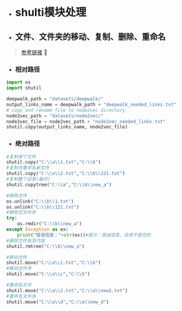 - # shulti模块处理
- ## 文件、文件夹的移动、复制、删除、重命名
> [参考链接](https://www.cnblogs.com/FengZiQ/p/8532141.html) :link:
- ### 相对路径
```python
import os
import shutil

deepwalk_path = "datasets/deepwalk/"
output_links_name = deepwalk_path + "deepwalk_needed_links.txt"
# copy and rename file to node2vec directory
node2vec_path = "datasets/node2vec/"
node2vec_file = node2vec_path + "node2vec_needed_links.txt"
shutil.copy(output_links_name, node2vec_file)
```
- ### 绝对路径
```python
#复制单个文件
shutil.copy("C:\\a\\1.txt","C:\\b")
#复制并重命名新文件
shutil.copy("C:\\a\\2.txt","C:\\b\\121.txt")
#复制整个目录(备份)
shutil.copytree("C:\\a","C:\\b\\new_a")

#删除文件
os.unlink("C:\\b\\1.txt")
os.unlink("C:\\b\\121.txt")
#删除空文件夹
try:
    os.rmdir("C:\\b\\new_a")
except Exception as ex:
    print("错误信息："+str(ex))#提示：错误信息，目录不是空的
#删除文件夹及内容
shutil.rmtree("C:\\b\\new_a")

#移动文件
shutil.move("C:\\a\\1.txt","C:\\b")
#移动文件夹
shutil.move("C:\\a\\c","C:\\b")

#重命名文件
shutil.move("C:\\a\\2.txt","C:\\a\\new2.txt")
#重命名文件夹
shutil.move("C:\\a\\d","C:\\a\\new_d")
```


